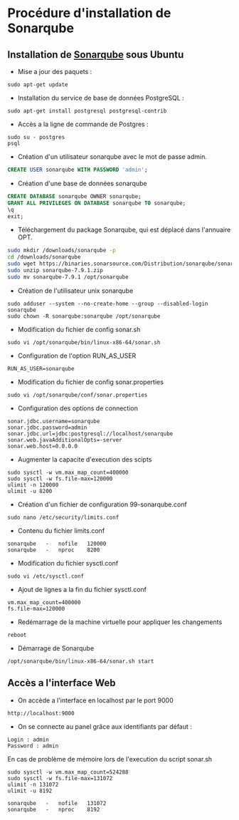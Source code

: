 # Procédure d'installation de Sonarqube



## Installation de [Sonarqube](https://docs.sonarqube.org/latest/) sous Ubuntu 

- Mise a jour des paquets :
```shell
sudo apt-get update
```

- Installation du service de base de données PostgreSQL : 
```shell
sudo apt-get install postgresql postgresql-contrib
```
  
   - Accès a la ligne de commande de Postgres : 
```shell
sudo su - postgres
psql
```

   - Création d'un utilisateur sonarqube avec le mot de passe admin.
```sql
CREATE USER sonarqube WITH PASSWORD 'admin';
```

   - Création d'une base de données sonarqube 
```sql
CREATE DATABASE sonarqube OWNER sonarqube;
GRANT ALL PRIVILEGES ON DATABASE sonarqube TO sonarqube;
\q
exit;
```


   - Téléchargement du package Sonarqube, qui est déplacé dans l'annuaire OPT.
```bash
sudo mkdir /downloads/sonarqube -p
cd /downloads/sonarqube
sudo wget https://binaries.sonarsource.com/Distribution/sonarqube/sonarqube-7.9.1.zip
sudo unzip sonarqube-7.9.1.zip
sudo mv sonarqube-7.9.1 /opt/sonarqube
```

   - Création de l'utilisateur unix sonarqube
```shell
sudo adduser --system --no-create-home --group --disabled-login sonarqube
sudo chown -R sonarqube:sonarqube /opt/sonarqube
```
		
   - Modification du fichier de config sonar.sh
```shell
sudo vi /opt/sonarqube/bin/linux-x86-64/sonar.sh
```

   - Configuration de l'option RUN_AS_USER
```shell
RUN_AS_USER=sonarqube
```

   - Modification du fichier de config sonar.properties
```shell
sudo vi /opt/sonarqube/conf/sonar.properties
```

   - Configuration des options de connection
```shell
sonar.jdbc.username=sonarqube
sonar.jdbc.password=admin
sonar.jdbc.url=jdbc:postgresql://localhost/sonarqube
sonar.web.javaAdditionalOpts=-server
sonar.web.host=0.0.0.0
```
   - Augmenter la capacite d'execution des scipts 
```shell
sudo sysctl -w vm.max_map_count=400000
sudo sysctl -w fs.file-max=120000
ulimit -n 120000
ulimit -u 8200
```
   - Création d'un fichier de configuration 99-sonarqube.conf
```shell
sudo nano /etc/security/limits.conf
```

   - Contenu du fichier limits.conf
```shell
sonarqube   -   nofile   120000
sonarqube   -   nproc    8200
```

   - Modification du fichier sysctl.conf
```shell
sudo vi /etc/sysctl.conf
```

   - Ajout de lignes a la fin du fichier sysctl.conf
```shell
vm.max_map_count=400000
fs.file-max=120000
```

   - Redémarrage de la machine virtuelle pour appliquer les changements
```shell
reboot
```

  - Démarrage de Sonarqube
```shell
/opt/sonarqube/bin/linux-x86-64/sonar.sh start
```

		
## Accès a l'interface Web
   - On accède a l'interface en localhost par le port 9000
```shell
http://localhost:9000
```
   - On se connecte au panel grâce aux identifiants par défaut :
```shell
Login : admin
Password : admin
```	





En cas de problème de mémoire lors de l'execution du script sonar.sh 

```shell
sudo sysctl -w vm.max_map_count=524288
sudo sysctl -w fs.file-max=131072
ulimit -n 131072
ulimit -u 8192
```

```shell
sonarqube   -   nofile   131072
sonarqube   -   nproc    8192
```
